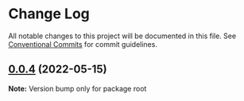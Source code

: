 # Change Log

All notable changes to this project will be documented in this file.
See [Conventional Commits](https://conventionalcommits.org) for commit guidelines.

## [0.0.4](https://github.com/m7yue/monorepo/compare/v0.0.3...v0.0.4) (2022-05-15)

**Note:** Version bump only for package root
